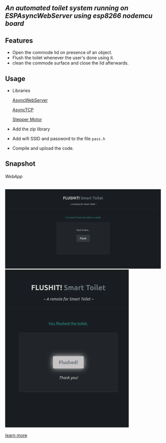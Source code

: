  *An automated toilet system running on ESPAsyncWebServer using esp8266 nodemcu board*
 ---
 


## Features

- Open the commode lid on presence of an object.
- Flush the toilet whenever the user's done using it.
- clean the commode surface and close the lid afterwards.

## Usage 

- Libraries

	[AsyncWebServer](https://github.com/me-no-dev/ESPAsyncWebServer/archive/master.zip)
	
	[AsyncTCP](https://github.com/me-no-dev/ESPAsyncTCP/archive/master.zip)
	
	[Stepper Motor](https://github.com/arduino-libraries/Stepper)
	
- Add the zip library
- Add wifi SSID and password to the file `pass.h`  
- Compile and upload the code.

## Snapshot

###### WebApp
<img src="/Assets/desk.png" />
<img src="/Assets/tall.png" width="400" />

[learn more](https://randomnerdtutorials.com/esp32-async-web-server-espasyncwebserver-library/)
